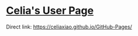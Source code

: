 # [Celia's User Page](https://celiaxiao.github.io/GitHub-Pages/)

Direct link: https://celiaxiao.github.io/GitHub-Pages/